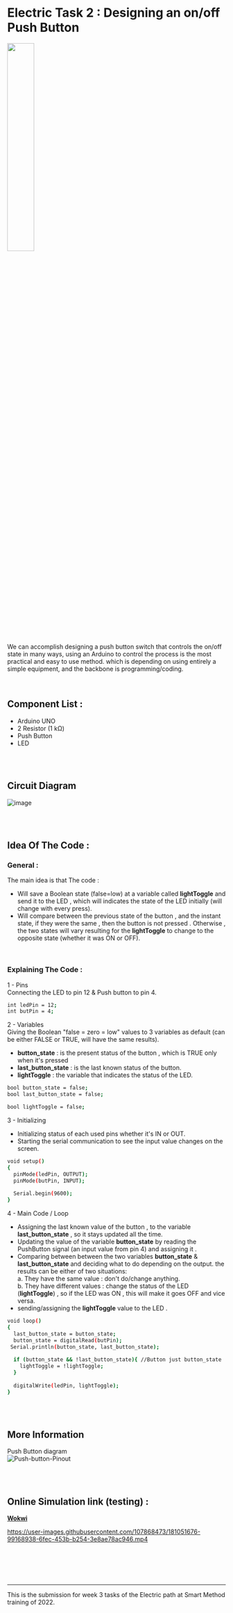 # Electric Task 2 : Designing an on/off Push Button

<img src="https://user-images.githubusercontent.com/107868473/181055277-cda14dbe-c895-45e0-b35a-bda8054a3d4f.png" width=35% height=35%>

We can accomplish designing a push button switch that controls the on/off state in many ways, using an Arduino to control the process is the most practical and easy to use method. which is depending on using entirely a simple equipment, and the backbone is programming/coding.

<br/>

## Component List :
* Arduino UNO
* 2 Resistor (1 kΩ)
* Push Button
* LED  

<br/>
<br/>

## Circuit Diagram
![image](https://user-images.githubusercontent.com/107868473/180777943-7801a025-976f-4226-bdb3-5d80d0e5ab58.png)


<br/>
<br/>


## Idea Of The Code :
### General :
The main idea is that The code :
* Will save a Boolean state (false=low) at a variable called **lightToggle** and send it to the LED , which will indicates the state of the LED initially (will change with every press).
* Will compare between the previous state of the button , and the instant state, if they were the same , then the button is not pressed . Otherwise , the two states will vary resulting for the **lightToggle** to change to the opposite state (whether it was ON or OFF).  

<br/>

### Explaining The Code :
1 - Pins  
Connecting the LED to pin 12 & Push button to pin 4.
```bash
int ledPin = 12;
int butPin = 4;
```

2 - Variables  
Giving the Boolean "false = zero = low" values to 3 variables as default (can be either FALSE or TRUE, will have the same results).  
- **button_state** : is the present status of the button , which is TRUE only when it's pressed  
- **last_button_state** : is the last known status of the button.  
- **lightToggle** : the variable that indicates the status of the LED.

```bash
bool button_state = false;
bool last_button_state = false;

bool lightToggle = false;
```


3 - Initializing  
- Initializing status of each used pins whether it's IN or OUT.  
- Starting the serial communication to see the input value changes on the screen.

```bash
void setup()
{
  pinMode(ledPin, OUTPUT);
  pinMode(butPin, INPUT);
  
  Serial.begin(9600);
}
```


4 - Main Code / Loop
- Assigning the last known value of the button , to the variable **last_button_state** , so it stays updated all the time.  
- Updating the value of the variable **button_state** by reading the PushButton signal (an input value from pin 4) and assigning it .  
- Comparing between between the two variables **button_state** &  **last_button_state** and deciding what to do depending on the output. the results can be either of two situations:  
a. They have the same value : don't do/change anything.  
b. They have different values : change the status of the LED (**lightToggle**) , so if the LED was ON , this will make it goes OFF and vice versa.  
- sending/assigning the **lightToggle** value to the LED .  

```bash
void loop()
{
  last_button_state = button_state;
  button_state = digitalRead(butPin);
 Serial.println(button_state, last_button_state);
  
  if (button_state && !last_button_state){ //Button just button_state
    lightToggle = !lightToggle;
  } 
  
  digitalWrite(ledPin, lightToggle);
}
```


<br/>
<br/>

## More Information
Push Button diagram  
![Push-button-Pinout](https://user-images.githubusercontent.com/107868473/180780878-b579ffa5-b229-417e-9d24-66cdb6199e6d.gif)

<br/>
<br/>

## Online Simulation link (testing) :
[**Wokwi**](https://wokwi.com/projects/338154709936243283)  
 

https://user-images.githubusercontent.com/107868473/181051676-99168938-6fec-453b-b254-3e8ae78ac946.mp4


  
<br/>
<br/>
<br/>
<br/>






---
This is the submission for week 3 tasks of the Electric path at Smart Method training of 2022.
